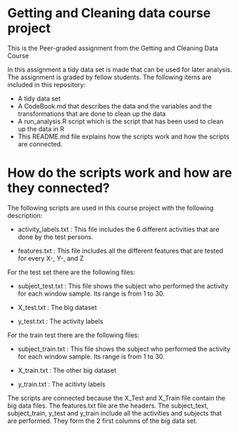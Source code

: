 # Getting and Cleaning data course project
This is the Peer-graded assignment from the Getting and Cleaning Data Course

In this assignment a tidy data set is made that can be used for later analysis. The assignment is graded by fellow students. 
The following items are included in this repository:
- A tidy data set
- A CodeBook.md that describes the data and the variables and the transformations that are done to clean up the data
- A run_analysis.R script which is the script that has been used to clean up the data in R
- This README.md file explains how the scripts work and how the scripts are connected.

# How do the scripts work and how are they connected?
The following scripts are used in this course project with the following description:
- activity_labels.txt : This file includes the 6 different activities that are done by the test persons.

- features.txt : This file includes all the different features that are tested for every X-, Y-, and Z

For the test set there are the following files:
- subject_test.txt : This file shows the subject who performed the activity for each window sample. Its range is from 1 to 30. 

- X_test.txt : The big dataset

- y_test.txt : The activity labels

For the train test there are the following files:

- subject_train.txt : This file shows the subject who performed the activity for each window sample. Its range is from 1 to 30. 

- X_train.txt : The other big dataset

- y_train.txt : The acitivty labels

The scripts are connected because the X_Test and X_Train file contain the big data files. The features.txt file are the headers. The subject_text, subject_train, y_test and y_train include all the activities and subjects that are performed. They form the 2 first columns of the big data set.
